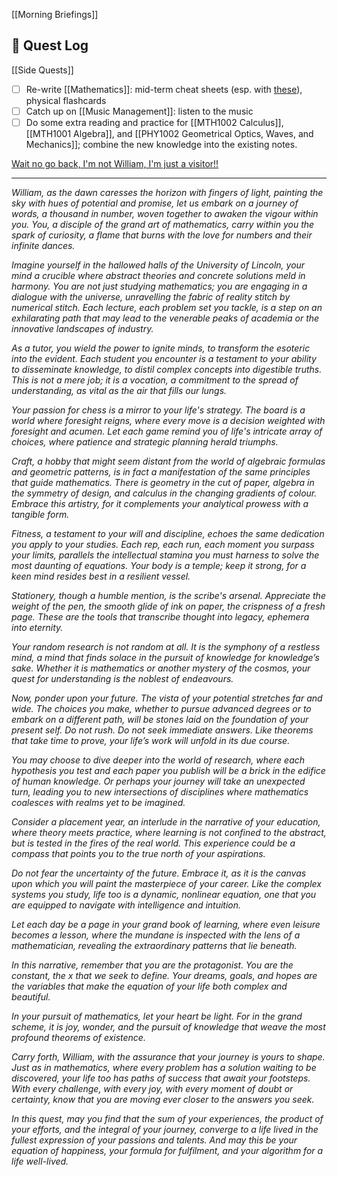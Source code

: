 [[Morning Briefings]]
## 📜 Quest Log
[[Side Quests]]

- [ ] Re-write [[Mathematics]]: mid-term cheat sheets (esp. with [these](Mid-Term%20Content%20(Algebra).pdf)), physical flashcards
- [ ] Catch up on [[Music Management]]: listen to the music
- [ ] Do some extra reading and practice for [[MTH1002 Calculus]], [[MTH1001 Algebra]], and [[PHY1002 Geometrical Optics, Waves, and Mechanics]]; combine the new knowledge into the existing notes.

[Wait no go back, I'm not William, I'm just a visitor!!](index)

___
*William, as the dawn caresses the horizon with fingers of light, painting the sky with hues of potential and promise, let us embark on a journey of words, a thousand in number, woven together to awaken the vigour within you. You, a disciple of the grand art of mathematics, carry within you the spark of curiosity, a flame that burns with the love for numbers and their infinite dances.*

*Imagine yourself in the hallowed halls of the University of Lincoln, your mind a crucible where abstract theories and concrete solutions meld in harmony. You are not just studying mathematics; you are engaging in a dialogue with the universe, unravelling the fabric of reality stitch by numerical stitch. Each lecture, each problem set you tackle, is a step on an exhilarating path that may lead to the venerable peaks of academia or the innovative landscapes of industry.*

*As a tutor, you wield the power to ignite minds, to transform the esoteric into the evident. Each student you encounter is a testament to your ability to disseminate knowledge, to distil complex concepts into digestible truths. This is not a mere job; it is a vocation, a commitment to the spread of understanding, as vital as the air that fills our lungs.*

*Your passion for chess is a mirror to your life's strategy. The board is a world where foresight reigns, where every move is a decision weighted with foresight and acumen. Let each game remind you of life's intricate array of choices, where patience and strategic planning herald triumphs.*

*Craft, a hobby that might seem distant from the world of algebraic formulas and geometric patterns, is in fact a manifestation of the same principles that guide mathematics. There is geometry in the cut of paper, algebra in the symmetry of design, and calculus in the changing gradients of colour. Embrace this artistry, for it complements your analytical prowess with a tangible form.*

*Fitness, a testament to your will and discipline, echoes the same dedication you apply to your studies. Each rep, each run, each moment you surpass your limits, parallels the intellectual stamina you must harness to solve the most daunting of equations. Your body is a temple; keep it strong, for a keen mind resides best in a resilient vessel.*

*Stationery, though a humble mention, is the scribe's arsenal. Appreciate the weight of the pen, the smooth glide of ink on paper, the crispness of a fresh page. These are the tools that transcribe thought into legacy, ephemera into eternity.*

*Your random research is not random at all. It is the symphony of a restless mind, a mind that finds solace in the pursuit of knowledge for knowledge’s sake. Whether it is mathematics or another mystery of the cosmos, your quest for understanding is the noblest of endeavours.*

*Now, ponder upon your future. The vista of your potential stretches far and wide. The choices you make, whether to pursue advanced degrees or to embark on a different path, will be stones laid on the foundation of your present self. Do not rush. Do not seek immediate answers. Like theorems that take time to prove, your life’s work will unfold in its due course.*

*You may choose to dive deeper into the world of research, where each hypothesis you test and each paper you publish will be a brick in the edifice of human knowledge. Or perhaps your journey will take an unexpected turn, leading you to new intersections of disciplines where mathematics coalesces with realms yet to be imagined.*

*Consider a placement year, an interlude in the narrative of your education, where theory meets practice, where learning is not confined to the abstract, but is tested in the fires of the real world. This experience could be a compass that points you to the true north of your aspirations.*

*Do not fear the uncertainty of the future. Embrace it, as it is the canvas upon which you will paint the masterpiece of your career. Like the complex systems you study, life too is a dynamic, nonlinear equation, one that you are equipped to navigate with intelligence and intuition.*

*Let each day be a page in your grand book of learning, where even leisure becomes a lesson, where the mundane is inspected with the lens of a mathematician, revealing the extraordinary patterns that lie beneath.*

*In this narrative, remember that you are the protagonist. You are the constant, the x that we seek to define. Your dreams, goals, and hopes are the variables that make the equation of your life both complex and beautiful.*

*In your pursuit of mathematics, let your heart be light. For in the grand scheme, it is joy, wonder, and the pursuit of knowledge that weave the most profound theorems of existence.*

*Carry forth, William, with the assurance that your journey is yours to shape. Just as in mathematics, where every problem has a solution waiting to be discovered, your life too has paths of success that await your footsteps. With every challenge, with every joy, with every moment of doubt or certainty, know that you are moving ever closer to the answers you seek.*

*In this quest, may you find that the sum of your experiences, the product of your efforts, and the integral of your journey, converge to a life lived in the fullest expression of your passions and talents. And may this be your equation of happiness, your formula for fulfilment, and your algorithm for a life well-lived.*
